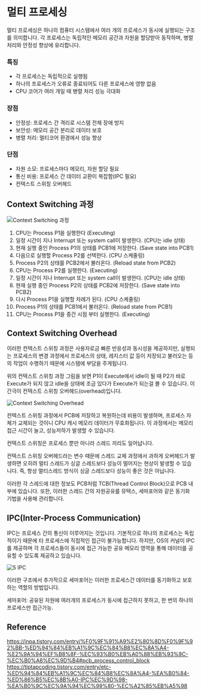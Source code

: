 # 멀티 프로세싱

멀티 프로세싱은 하나의 컴퓨터 시스템에서 여러 개의 프로세스가 동시에 실행되는 구조를 의미합니다. 
각 프로세스는 독립적인 메모리 공간과 자원을 할당받아 동작하며, 병렬 처리와 안정성 향상에 유리합니다.

### 특징

- 각 프로세스는 독립적으로 실행됨
- 하나의 프로세스가 오류로 종료되어도 다른 프로세스에 영향 없음
- CPU 코어가 여러 개일 때 병렬 처리 성능 극대화

### 장점

- 안정성: 프로세스 간 격리로 시스템 전체 장애 방지
- 보안성: 메모리 공간 분리로 데이터 보호
- 병렬 처리: 멀티코어 환경에서 성능 향상

### 단점

- 자원 소모: 프로세스마다 메모리, 자원 할당 필요
- 통신 비용: 프로세스 간 데이터 교환이 복잡함(IPC 필요)
- 컨텍스트 스위칭 오버헤드

## Context Switching 과정

![Context Switching 과정](https://velog.velcdn.com/images/yoonuk/post/ba5772b3-73ca-40fa-b7f1-640e53e9d483/image.png)

1. CPU는 Process P1을 실행한다 (Executing)
2. 일정 시간이 지나 Interrupt 또는 system call이 발생한다. (CPU는 idle 상태)
3. 현재 실행 중인 Process P1의 상태를 PCB1에 저장한다. (Save state into PCB1)
4. 다음으로 실행할 Process P2를 선택한다. (CPU 스케줄링)
5. Process P2의 상태를 PCB2에서 불러온다. (Reload state from PCB2)
6. CPU는 Process P2를 실행한다. (Executing)
7. 일정 시간이 지나 Interrupt 또는 system call이 발생한다. (CPU는 idle 상태)
8. 현재 실행 중인 Process P2의 상태를 PCB2에 저장한다. (Save state into PCB2)
9. 다시 Process P1을 실행할 차례가 된다. (CPU 스케줄링)
10. Process P1의 상태를 PCB1에서 불러온다. (Reload state from PCB1)
11. CPU는 Process P1을 중간 시점 부터 실행한다. (Executing)

## Context Switching Overhead

이러한 컨텍스트 스위칭 과정은 사용자로금 빠른 반응성과 동시성을 제공하지만, 실행되는 프로세스의 변경 과정에서 프로세스의 상태, 레지스터 값 등이 저장되고 불러오는 등의 작업이 수행하기 때문에 시스템에 부담을 주게됩니다.

위의 컨텍스트 스위칭 과정 그림을 보면 P1이 Execute에서 idle이 될 때 P2가 바로 Execute가 되지 않고 idle을 상태에 조금 있다가 Execute가 되는걸 볼 수 있습니다. 이 간극이 컨텍스트 스위칭 오버헤드(overhead)입니다.

![Context Switching Overhead](https://encrypted-tbn0.gstatic.com/images?q=tbn:ANd9GcR9KBam_R8zpltmVa0gsYNPWIDzryExOckhuQ&s)

컨텍스트 스위칭 과정에서 PCB에 저장하고 복원하는데 비용이 발생하며, 프로세스 자체가 교체되는 것이니 CPU 캐시 메모리 데이터가 무효화됩니다. 이 과정에서는 메모리 접근 시간이 늘고, 성능저하가 발생할 수 있습니다.

컨텍스트 스위칭은 프로세스 뿐만 아니라 스레드 끼리도 일어납니다.

컨텍스트 스위칭 오버헤드라는 변수 때문에 스레드 교체 과정에서 과하게 오버헤드가 발생하면 오히려 멀티 스레드가 싱글 스레드보다 성능이 떨어지는 현상이 발생할 수 있습니다.
즉, 항상 멀티스레드 방식이 싱글 스레드보다 성능이 좋은 것은 아닙니다.

이러한 각 스레드에 대한 정보도 PCB처럼 TCB(Thread Control Block)으로 PCB 내부에 있습니다.
또한, 이러한 스레드 간의 자원공유를 뮤텍스, 세마포어와 같은 동기화 기법을 사용해 관리합니다.

## IPC(Inter-Process Communication)

IPC는 프로세스 간의 통신이 이루어지는 것입니다. 기본적으로 하나의 프로세스는 독립적이기 때문에 타 프로세스에 직접적인 접근이 불가능합니다.
하지만, OS의 커널이 IPC를 제공하며 각 프로세스들이 동시에 접근 가능한 공유 메모리 영역을 통해 데이터를 공유할 수 있도록 제공하고 있습니다.

![5 IPC](https://assets.bytebytego.com/diagrams/0234-inter-process-communication.png)

이러한 구조에서 추가적으로 세마포어는 이러한 프로세스간 데이터를 동기화하고 보호하는 역할의 방법입니다.

세마포어: 공유된 자원에 여러개의 프로세스가 동시에 접근하지 못하고, 한 번의 하나의 프로세스만 접근가능.

## Reference

https://inpa.tistory.com/entry/%F0%9F%91%A9%E2%80%8D%F0%9F%92%BB-%ED%94%84%EB%A1%9C%EC%84%B8%EC%8A%A4-%E2%9A%94%EF%B8%8F-%EC%93%B0%EB%A0%88%EB%93%9C-%EC%B0%A8%EC%9D%B4#pcb_process_control_block
https://tiptapcoding.tistory.com/entry/etc-%ED%94%84%EB%A1%9C%EC%84%B8%EC%8A%A4-%EA%B0%84-%ED%86%B5%EC%8B%A0-IPC%EC%9D%98-%EA%B0%9C%EC%9A%94%EC%99%80-%EC%A2%85%EB%A5%98

